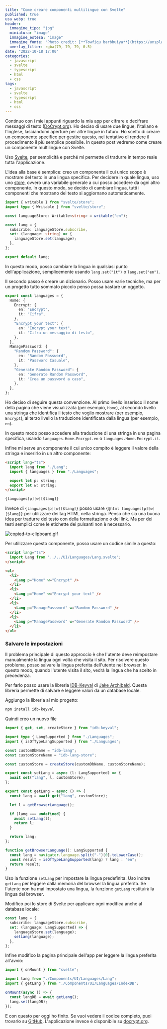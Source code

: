 ```yaml
---
title: "Come creare componenti multilingue con Svelte"
published: true
usa_webp: true
header:
  immagine_tipo: "jpg"
  miniatura: "image"
  immagine_estesa: "image"
  immagine_fonte: "Photo credit: [**Towfiqu barbhuiya**](https://unsplash.com/@towfiqu999999)"
  overlay_filter: rgba(79, 79, 79, 0.5)
date: "2022-10-18 17:00"
categories:
  - javascript
  - svelte
  - typescript
  - html
  - css
tags:
  - javascript
  - svelte
  - typescript
  - html
  - css
---
```


Continuo con i miei appunti riguardo la mia app per cifrare e decifrare messaggi di testo ([DoCrypt.org](https://docrypt.org/)). Ho deciso di usare due lingue, l'italiano e l'inglese, lasciandomi aperture per altre lingue in futuro. Ho scelto di creare un componente specifico per gestire questo, nel tentativo di rendere il procedimento il più semplice possibile. In questo post vedremo come creare un componente multilingue con Svelte.

Uso [Svelte](https://svelte.dev/), per semplicità e perché mi permette di tradurre in tempo reale tutta l'applicazione.

L'idea alla base è semplice: creo un componente il cui unico scopo è mostrare del testo in una lingua specifica. Per decidere in quale lingua, uso uno [store](https://svelte.dev/docs#run-time-svelte-store), ovvero una variabile generale a cui posso accedere da ogni altro componente. In questo modo, se decido di cambiare lingua, tutti i componenti che mostrano del testo si aggiornano automaticamente.

```ts
import { writable } from "svelte/store";
import type { Writable } from "svelte/store";

const languageStore: Writable<string> = writable("en");

const lang = {
  subscribe: languageStore.subscribe,
  set: (language: string) => {
    languageStore.set(language);
  },
};

export default lang;
```

In questo modo, posso cambiare la lingua in qualsiasi punto dell'applicazione, semplicemente usando `lang.set("it")` o `lang.set("en")`.

Il secondo passo è creare un dizionario. Posso usare varie tecniche, ma per un progetto tutto sommato piccolo penso possa bastare un oggetto.

```ts
export const languages = {
  Home: {
    Encrypt: {
      en: "Encrypt",
      it: "Cifra",
    },
    "Encrypt your text": {
      en: "Encrypt your text",
      it: "Cifra un messaggio di testo",
    },
  },
  ManagePassword: {
    "Random Password": {
      en: "Random Password",
      it: "Password Casuale",
    },
    "Generate Random Password": {
      en: "Generate Random Password",
      it: "Crea un password a caso",
    },
  },
};
```

Ho deciso di seguire questa convenzione. Al primo livello inserisco il nome della pagina che viene visualizzata (per esempio, `Home`), al secondo livello una stringa che identifica il testo che voglio mostrare (per esempio, `Encrypt`), al terzo livello la traduzione identificata dalla lingua (per esempio, `en`).

In questo modo posso accedere alla traduzione di una stringa in una pagina specifica, usando `languages.Home.Encrypt.en` o `languages.Home.Encrypt.it`.

Infine mi serve un componente il cui unico compito è leggere il valore della stringa e inserirlo in un altro componente:

```html
<script lang="ts">
  import lang from "./Lang";
  import { languages } from "./Languages";

  export let p: string;
  export let w: string;
</script>

{languages[p][w][$lang]}
```

Invece di `{languages[p][w][$lang]}` posso usare `{@html languages[p][w][$lang]}` per utilizzare dei tag HTML nella stringa. Penso che sia una buona idea per tradurre del testo con della formattazione o dei link. Ma per dei testi semplici come le etichette dei pulsanti non è necessario.

![copied-to-clipboard.gif](https://raw.githubusercontent.com/el3um4s/strani-anelli-blog/master/_posts/2022/2022-10-18-come-creare-componenti-multilingue-con-svelte/change-lang.gif)

Per utilizzare questo componente, posso usare un codice simile a questo:

```html
<script lang="ts">
  import Lang from "../../UI/Languages/Lang.svelte";
</script>

<ul>
  <li>
    <Lang p="Home" w="Encrypt" />
  </li>
  <li>
    <Lang p="Home" w="Encrypt your text" />
  </li>
  <li>
    <Lang p="ManagePassword" w="Random Password" />
  </li>
  <li>
    <Lang p="ManagePassword" w="Generate Random Password" />
  </li>
</ul>
```

### Salvare le impostazioni

Il problema principale di questo approccio è che l'utente deve reimpostare manualmente la lingua ogni volta che visita il sito. Per risolvere questo problema, posso salvare la lingua preferita dell'utente nel browser. In questo modo, quando l'utente visita il sito, vedrà la lingua che ha scelto in precedenza.

Per farlo posso usare la libreria [IDB-Keyval](https://www.npmjs.com/package/idb-keyval) di [Jake Archibald](https://github.com/jakearchibald). Questa libreria permette di salvare e leggere valori da un database locale.

Aggiungo la libreria al mio progetto:

```bash
npm install idb-keyval
```

Quindi creo un nuovo file

```ts
import { get, set, createStore } from "idb-keyval";

import type { LangSupported } from "./Languages";
import { isOfTypeLangSupported } from "./Languages";

const customDbName = "idb-lang";
const customStoreName = "idb-lang-store";

const customStore = createStore(customDbName, customStoreName);

export const setLang = async (l: LangSupported) => {
  await set("lang", l, customStore);
};

export const getLang = async () => {
  const lang = await get("lang", customStore);

  let l = getBrowserLanguage();

  if (lang === undefined) {
    await setLang(l);
    return l;
  }

  return lang;
};

function getBrowserLanguage(): LangSupported {
  const lang = navigator.language.split("-")[0].toLowerCase();
  const result = isOfTypeLangSupported(lang) ? lang : "en";
  return result;
}
```

Uso la funzione `setLang` per impostare la lingua predefinita. Uso inoltre `getLang` per leggere dalla memoria del browser la lingua preferita. Se l'utente non ha mai impostato una lingua, la funzione `getLang` restituirà la lingua del browser.

Modifico poi lo store di Svelte per applicare ogni modifica anche al database locale:

```ts
const lang = {
  subscribe: languageStore.subscribe,
  set: (language: LangSupported) => {
    languageStore.set(language);
    setLang(language);
  },
};
```

Infine modifico la pagina principale dell'app per leggere la lingua preferita all'avvio:

```ts
import { onMount } from "svelte";

import lang from "./Components/UI/Languages/Lang";
import { getLang } from "./Components/UI/Languages/IndexDB";

onMount(async () => {
  const langDB = await getLang();
  lang.set(langDB);
});
```

E con questo per oggi ho finito. Se vuoi vedere il codice completo, puoi trovarlo su [GitHub](https://github.com/el3um4s/docrypt). L'applicazione invece è disponibile su [docrypt.org](https://docrypt.org/).
